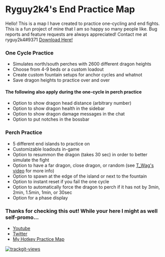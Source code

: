 # Ryguy2k4's End Practice Map

Hello! This is a map I have created to practice one-cycling and end fights. This is a fun project of mine that I am so happy so many people like. Bug reports and feature requests are always appreciated! Contact me at ryguy2k4#9371 [Download Here!](https://github.com/ryguy2k4/ryguy2k4endpractice/releases/download/v2.2.0/_Ryguy2k4_End_Practice_v2.2.0.zip)

### One Cycle Practice
* Simulates north/south perches with 2600 different dragon heights
* Choose from 4-9 beds or a custom loadout
* Create custom fountain setups for anchor cycles and whatnot
* Save dragon heights to practice over and over
#### The following also apply during the one-cycle in perch practice
* Option to show dragon head distance (arbitrary number)
* Option to show dragon health in the sidebar
* Option to show dragon damage messages in the chat
* Option to put notches in the bossbar

### Perch Practice
* 5 different end islands to practice on
* Customizable loadouts in-game
* Option to resummon the dragon (takes 30 sec) in order to better simulate the fight
* Option to have a far dragon, close dragon, or random (see [T_Wag's video](https://youtu.be/0cQXHpDi8ps?t=262) for more info)
* Option to spawn at the edge of the island or next to the fountain
* Option to instant reset if you fail the one cycle
* Option to automatically force the dragon to perch if it has not by 3min, 2min, 1.5min, 1min, or 30sec
* Option for a phase display

### Thanks for checking this out! While your here I might as well self-promo...
* [Youtube](https://www.youtube.com/channel/UC81FHVFRqi0M6ELnmGNmQog)
* [Twitter](https://twitter.com/ryguy2k4)
* [My Hotkey Practice Map](https://cdn.discordapp.com/attachments/405839885509984256/821896625634410546/HotkeyPractice_v2.1.zip)

<a href="https://trackgit.com">
<img src="https://us-central1-trackgit-analytics.cloudfunctions.net/token/ping/kyfcadzyvflgq7zcxprk" alt="trackgit-views" />
</a>
